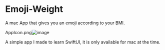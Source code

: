 # Emoji-Weight
A mac App that gives you an emoji according to your BMI.

AppIcon.png![image](https://user-images.githubusercontent.com/67048449/175757477-a72f5e03-5d76-43c7-80fd-ad26b382fc7b.png)

A simple app I made to learn SwiftUI, it is only available for mac at the time.
